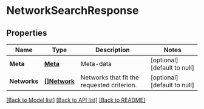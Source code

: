 # NetworkSearchResponse

## Properties
Name | Type | Description | Notes
------------ | ------------- | ------------- | -------------
**Meta** | [**Meta**](Meta.md) | Meta-data | [optional] [default to null]
**Networks** | [**[]Network**](Network.md) | Networks that fit the requested criterion. | [optional] [default to null]

[[Back to Model list]](../README.md#documentation-for-models) [[Back to API list]](../README.md#documentation-for-api-endpoints) [[Back to README]](../README.md)


